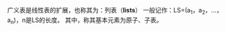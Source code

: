 


广义表是线性表的扩展，也称其为：列表（**lists**）
一般记作：LS=(a$_1$，a$_2$，...，a$_n$)，n是LS的长度。
其中，称其基本元素为原子、子表。

<!--stackedit_data:
eyJoaXN0b3J5IjpbMTEzOTAzMjUxOCwtNTExODkwMjY2XX0=
-->